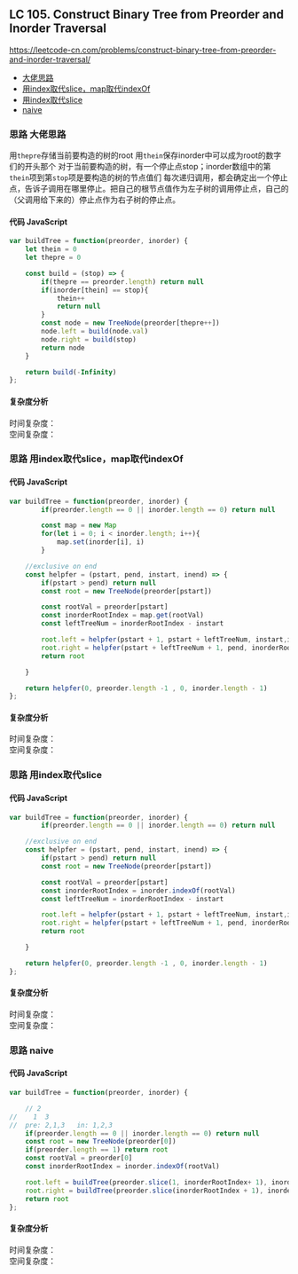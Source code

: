 ## LC 105. Construct Binary Tree from Preorder and Inorder Traversal
https://leetcode-cn.com/problems/construct-binary-tree-from-preorder-and-inorder-traversal/
- [大佬思路](#思路-大佬思路)
- [用index取代slice，map取代indexOf](#思路-用index取代slice，map取代indexOf)
- [用index取代slice](#思路-用index取代slice)
- [naive](#思路-naive)

### 思路 大佬思路
用`thepre`存储当前要构造的树的root
用`thein`保存inorder中可以成为root的数字们的开头那个
对于当前要构造的树，有一个停止点stop；inorder数组中的第`thein`项到第`stop`项是要构造的树的节点值们
每次递归调用，都会确定出一个停止点，告诉子调用在哪里停止。把自己的根节点值作为左子树的调用停止点，自己的（父调用给下来的）停止点作为右子树的停止点。
#### 代码 JavaScript

```JavaScript
var buildTree = function(preorder, inorder) {
    let thein = 0
    let thepre = 0

    const build = (stop) => {
        if(thepre == preorder.length) return null
        if(inorder[thein] == stop){
            thein++
            return null
        }
        const node = new TreeNode(preorder[thepre++])
        node.left = build(node.val)
        node.right = build(stop)
        return node
    }

    return build(-Infinity)
};

```

#### 复杂度分析
时间复杂度： </br>
空间复杂度：

### 思路 用index取代slice，map取代indexOf

#### 代码 JavaScript

```JavaScript
var buildTree = function(preorder, inorder) {
        if(preorder.length == 0 || inorder.length == 0) return null

        const map = new Map
        for(let i = 0; i < inorder.length; i++){
            map.set(inorder[i], i)
        }

    //exclusive on end
    const helpfer = (pstart, pend, instart, inend) => {
        if(pstart > pend) return null
        const root = new TreeNode(preorder[pstart])

        const rootVal = preorder[pstart]
        const inorderRootIndex = map.get(rootVal)
        const leftTreeNum = inorderRootIndex - instart

        root.left = helpfer(pstart + 1, pstart + leftTreeNum, instart,inorderRootIndex - 1)
        root.right = helpfer(pstart + leftTreeNum + 1, pend, inorderRootIndex+1, inend)
        return root

    }

    return helpfer(0, preorder.length -1 , 0, inorder.length - 1)
};

```

#### 复杂度分析
时间复杂度： </br>
空间复杂度：


### 思路 用index取代slice

#### 代码 JavaScript

```JavaScript
var buildTree = function(preorder, inorder) {
        if(preorder.length == 0 || inorder.length == 0) return null

    //exclusive on end
    const helpfer = (pstart, pend, instart, inend) => {
        if(pstart > pend) return null
        const root = new TreeNode(preorder[pstart])

        const rootVal = preorder[pstart]
        const inorderRootIndex = inorder.indexOf(rootVal)
        const leftTreeNum = inorderRootIndex - instart

        root.left = helpfer(pstart + 1, pstart + leftTreeNum, instart,inorderRootIndex - 1)
        root.right = helpfer(pstart + leftTreeNum + 1, pend, inorderRootIndex+1, inend)
        return root

    }

    return helpfer(0, preorder.length -1 , 0, inorder.length - 1)
};

```

#### 复杂度分析
时间复杂度： </br>
空间复杂度：



### 思路 naive

#### 代码 JavaScript

```JavaScript
var buildTree = function(preorder, inorder) {

    // 2
//    1  3
//  pre: 2,1,3   in: 1,2,3
    if(preorder.length == 0 || inorder.length == 0) return null
    const root = new TreeNode(preorder[0])
    if(preorder.length == 1) return root
    const rootVal = preorder[0]
    const inorderRootIndex = inorder.indexOf(rootVal)

    root.left = buildTree(preorder.slice(1, inorderRootIndex+ 1), inorder.slice(0,inorderRootIndex))
    root.right = buildTree(preorder.slice(inorderRootIndex + 1), inorder.slice(inorderRootIndex+1))
    return root
};

```

#### 复杂度分析
时间复杂度： </br>
空间复杂度：